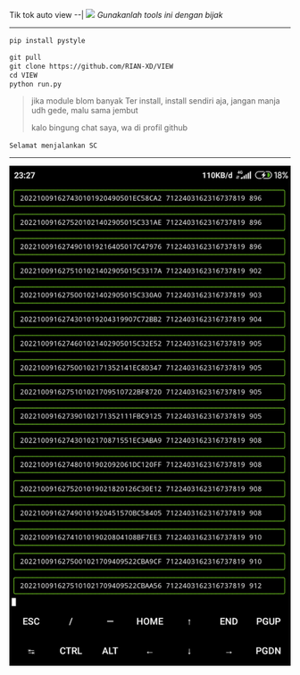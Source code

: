 Tik tok auto view
--|
![](https://images.squarespace-cdn.com/content/v1/589eb677e3df28dd5f0d5876/1571567768802-1UHHUJKTCEC0BA6PPJUX/tiktok.gif?format=1000w)
_Gunakanlah tools ini dengan bijak_
____

````
pip install pystyle
````
````
git pull
git clone https://github.com/RIAN-XD/VIEW
cd VIEW
python run.py
````
> jika module blom banyak Ter install, install sendiri aja, jangan manja udh gede, malu sama jembut
>
> kalo bingung chat saya, wa di profil github

``
Selamat menjalankan SC 
``

____
![](https://github.com/RIAN-XD/VIEW/blob/f448d62217a79c75e86ae1dd050a9eb3d360f664/Screenshot_2022-10-09-23-27-52-997_com.termux.jpg)
